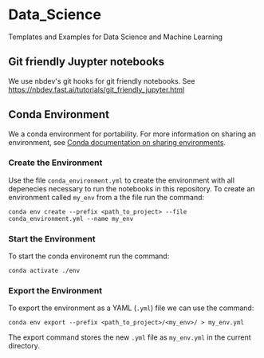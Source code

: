 # Data_Science
Templates and Examples for Data Science and Machine Learning


## Git friendly Juypter notebooks

We use nbdev's git hooks for git friendly notebooks. See https://nbdev.fast.ai/tutorials/git_friendly_jupyter.html


## Conda Environment

We a conda environment for portability. For more information on sharing an environment, see [Conda documentation on sharing environments](https://docs.conda.io/projects/conda/en/latest/user-guide/tasks/manage-environments.html#sharing-an-environment).

### Create the Environment

Use the file `conda_environment.yml` to create the environment with all depenecies necessary to run the notebooks in this repository.
To create an environment called `my_env` from a the file run the command:

`conda env create --prefix <path_to_project> --file conda_environment.yml --name my_env`

### Start the Environment

To start the conda environemt run the command:

`conda activate ./env`

### Export the Environment

To export the environment as a YAML (`.yml`) file we can use the command:

`conda env export --prefix <path_to_project>/<my_env>/ > my_env.yml`

The export command stores the new `.yml` file as `my_env.yml` in the current directory.
